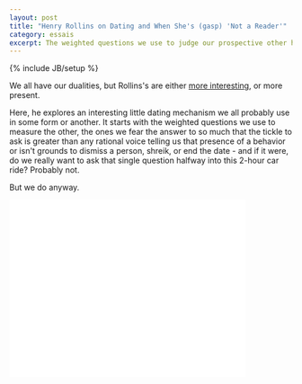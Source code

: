 ```yaml
---
layout: post
title: "Henry Rollins on Dating and When She's (gasp) 'Not a Reader'"
category: essais
excerpt: The weighted questions we use to judge our prospective other half.
---
```

{% include JB/setup %}

We all have our dualities, but Rollins's are either [more interesting](2012-05-26-why-do-anything-by-half), or more present.  

Here, he explores an interesting little dating mechanism we all probably use in some form or another. It starts with the weighted questions we use to measure the other, the ones we fear the answer to so much that the tickle to ask is greater than any rational voice telling us that presence of a behavior or isn't grounds to dismiss a person, shreik, or end the date - and if it were, do we really want to ask that single question halfway into this 2-hour car ride? Probably not.  

But we do anyway.  

<iframe width="420" height="315" src="//www.youtube.com/embed/W9S5-EB8dR8" frameborder="0"> </iframe>


